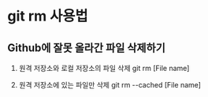 git rm 사용법
=====

Github에 잘못 올라간 파일 삭제하기
------


1. 원격 저장소와 로컬 저장소의 파일 삭제
git rm [File name]

2. 원격 저장소에 있는 파일만 삭제
git rm --cached [File name]



